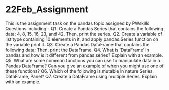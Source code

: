 # 22Feb_Assignment
This is the assignment task on the pandas topic assigned by PWskills
Questions including:-
Q1. Create a Pandas Series that contains the following data: 4, 8, 15, 16, 23, and 42. Then, print the series.
Q2. Create a variable of list type containing 10 elements in it, and apply pandas.Series function on the
variable print it.
Q3. Create a Pandas DataFrame that contains the following data:
Then, print the DataFrame.
Q4. What is ‘DataFrame’ in pandas and how is it different from pandas.series? Explain with an example.
Q5. What are some common functions you can use to manipulate data in a Pandas DataFrame? Can
you give an example of when you might use one of these functions?
Q6. Which of the following is mutable in nature Series, DataFrame, Panel?
Q7. Create a DataFrame using multiple Series. Explain with an example.


